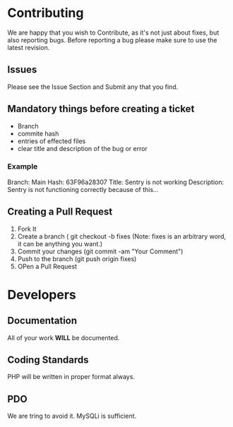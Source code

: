 # Contributing
We are happy that you wish to Contribute, as it's not just about fixes, but also reporting bugs. Before reporting a bug please make sure to use the latest revision.

## Issues
Please see the Issue Section and Submit any that you find.

## Mandatory things before creating a ticket
 - Branch
 - commite hash
 - entries of effected files
 - clear title and description of the bug or error
 ### Example
 Branch: Main
 Hash: 63F96a28307
 Title: Sentry is not working
 Description: Sentry is not functioning correctly because of this...
 
 ## Creating a Pull Request
 1. Fork It
 2. Create a branch ( git checkout -b fixes (Note: fixes is an arbitrary word, it can be anything you want.)
 3. Commit your changes (git commit -am "Your Comment")
 4. Push to the branch (git push origin fixes) 
 5. OPen a Pull Request

# Developers
## Documentation
All of your work <strong>WILL</strong> be documented.

## Coding Standards
PHP will be written in proper format always.

## PDO
We are tring to avoid it. MySQLi is sufficient.
